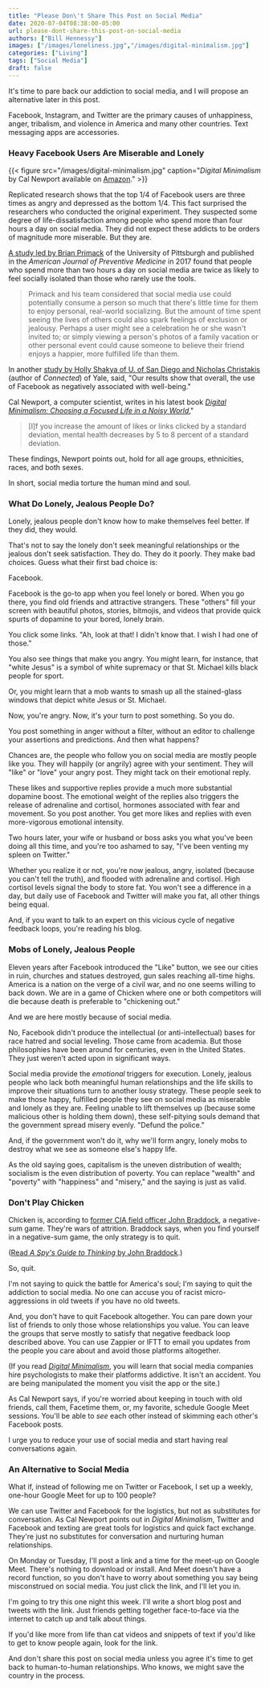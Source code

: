 ```yaml
---
title: "Please Don\'t Share This Post on Social Media"
date: 2020-07-04T08:38:00-05:00
url: please-dont-share-this-post-on-social-media
authors: ["Bill Hennessy"]
images: ["/images/loneliness.jpg","/images/digital-minimalism.jpg"]
categories: ["Living"]
tags: ["Social Media"]
draft: false
---
```

It's time to pare back our addiction to social media, and I will propose an alternative later in this post. 

Facebook, Instagram, and Twitter are the primary causes of unhappiness, anger, tribalism, and violence in America and many other countries. Text messaging apps are accessories. 

### Heavy Facebook Users Are Miserable and Lonely

{{< figure src="/images/digital-minimalism.jpg" caption="*Digital Minimalism* by Cal Newport available on [Amazon](https://read.amazon.com/kp/embed?asin=B07DBRBP7G&preview=newtab&linkCode=kpe&ref_=cm_sw_r_kb_dp_PpiaFbBXMTEE0)." >}}

Replicated research shows that the top 1/4 of Facebook users are three times as angry and depressed as the bottom 1/4. This fact surprised the researchers who conducted the original experiment. They suspected some degree of life-dissatisfaction among people who spend more than four hours a day on social media. They did not expect these addicts to be orders of magnitude more miserable. But they are. 

[A study led by Brian Primack](https://www.studyfinds.org/social-media-isolation-study/) of the University of Pittsburgh and published in the *American Journal of Preventive Medicine* in 2017 found that people who spend more than two hours a day on social media are twice as likely to feel socially isolated than those who rarely use the tools. 

> Primack and his team considered that social media use could potentially consume a person so much that there's little time for them to enjoy personal, real-world socializing. But the amount of time spent seeing the lives of others could also spark feelings of exclusion or jealousy. Perhaps a user might see a celebration he or she wasn't invited to; or simply viewing a person's photos of a family vacation or other personal event could cause someone to believe their friend enjoys a happier, more fulfilled life than them.

In another [study by Holly Shakya of U. of San Diego and Nicholas Christakis](https://hbr.org/2017/04/a-new-more-rigorous-study-confirms-the-more-you-use-facebook-the-worse-you-feel) (author of *Connected*) of Yale, said, "Our results show that overall, the use of Facebook as negatively associated with well-being." 

Cal Newport, a computer scientist, writes in his latest book [*Digital Minimalism: Choosing a Focused Life in a Noisy World*](https://read.amazon.com/kp/embed?asin=B07DBRBP7G&preview=newtab&linkCode=kpe&ref_=cm_sw_r_kb_dp_PpiaFbBXMTEE0)," 

> [I]f you increase the amount of likes or links clicked by a standard deviation, mental health decreases by 5 to 8 percent of a standard deviation.

These findings, Newport points out, hold for all age groups, ethnicities, races, and both sexes. 

In short, social media torture the human mind and soul. 

### What Do Lonely, Jealous People Do?

Lonely, jealous people don't know how to make themselves feel better. If they did, they would. 

That's not to say the lonely don't seek meaningful relationships or the jealous don't seek satisfaction. They do. They do it poorly. They make bad choices. Guess what their first bad choice is:

Facebook. 

Facebook is the go-to app when you feel lonely or bored. When you go there, you find old friends and attractive strangers. These "others" fill your screen with beautiful photos, stories, bitmojis, and videos that provide quick spurts of dopamine to your bored, lonely brain. 

You click some links. "Ah, look at that! I didn't know that. I wish I had one of those." 

You also see things that make you angry. You might learn, for instance, that "white Jesus" is a symbol of white supremacy or that St. Michael kills black people for sport. 

Or, you might learn that a mob wants to smash up all the stained-glass windows that depict white Jesus or St. Michael. 

Now, you're angry. Now, it's your turn to post something. So you do. 

You post something in anger without a filter, without an editor to challenge your assertions and predictions. And then what happens?

Chances are, the people who follow you on social media are mostly people like you. They will happily (or angrily) agree with your sentiment. They will "like" or "love" your angry post. They might tack on their emotional reply. 

These likes and supportive replies provide a much more substantial dopamine boost. The emotional weight of the replies also triggers the release of adrenaline and cortisol, hormones associated with fear and movement. So you post another. You get more likes and replies with even more-vigorous emotional intensity. 

Two hours later, your wife or husband or boss asks you what you've been doing all this time, and you're too ashamed to say, "I've been venting my spleen on Twitter." 

Whether you realize it or not, you're now jealous, angry, isolated (because you can't tell the truth), and flooded with adrenaline and cortisol. High cortisol levels signal the body to store fat. You won't see a difference in a day, but daily use of Facebook and Twitter will make you fat, all other things being equal. 

And, if you want to talk to an expert on this vicious cycle of negative feedback loops, you're reading his blog. 

### Mobs of Lonely, Jealous People

Eleven years after Facebook introduced the "Like" button, we see our cities in ruin, churches and statues destroyed, gun sales reaching all-time highs. America is a nation on the verge of a civil war, and no one seems willing to back down. We are in a game of Chicken where one or both competitors will die because death is preferable to "chickening out." 

And we are here mostly because of social media. 

No, Facebook didn't produce the intellectual (or anti-intellectual) bases for race hatred and social leveling. Those came from academia. But those philosophies have been around for centuries, even in the United States. They just weren't acted upon in significant ways. 

Social media provide the *emotional* triggers for execution. Lonely, jealous people who lack both meaningful human relationships and the life skills to improve their situations turn to another lousy strategy. These people seek to make those happy, fulfilled people they see on social media as miserable and lonely as they are. Feeling unable to lift themselves up (because some malicious other is holding them down), these self-pitying souls demand that the government spread misery evenly. "Defund the police." 

And, if the government won't do it, why we'll form angry, lonely mobs to destroy what we see as someone else's happy life. 

As the old saying goes, capitalism is the uneven distribution of wealth; socialism is the even distribution of poverty. You can replace "wealth" and "poverty" with "happiness" and "misery," and the saying is just as valid. 

### Don't Play Chicken

Chicken is, according to [former CIA field officer John Braddock](https://www.amazon.com/John-Braddock/e/B00ZM3WNQ4/ref=dp_byline_cont_ebooks_1), a negative-sum game. They're wars of attrition. Braddock says, when you find yourself in a negative-sum game, the only strategy is to quit.

([Read *A Spy's Guide to Thinking* by John Braddock](https://www.amazon.com/gp/product/B00XZCYHRW/ref=dbs_a_def_rwt_bibl_vppi_i0).)

So, quit. 

I'm not saying to quick the battle for America's soul; I'm saying to quit the addiction to social media. No one can accuse you of racist micro-aggressions in old tweets if you have no old tweets. 

And, you don't have to quit Facebook altogether. You can pare down your list of friends to only those whose relationships you value. You can leave the groups that serve mostly to satisfy that negative feedback loop described above. You can use Zappier or IFTT to email you updates from the people you care about and avoid those platforms altogether. 

(If you read [*Digital Minimalism*](https://read.amazon.com/kp/embed?asin=B07DBRBP7G&preview=newtab&linkCode=kpe&ref_=cm_sw_r_kb_dp_PpiaFbBXMTEE0), you will learn that social media companies hire psychologists to make their platforms addictive. It isn't an accident. You are being manipulated the moment you visit the app or the site.) 

As Cal Newport says, if you're worried about keeping in touch with old friends, call them, Facetime them, or, my favorite, schedule Google Meet sessions. You'll be able to *see* each other instead of skimming each other's Facebook posts.

I urge you to reduce your use of social media and start having real conversations again. 

### An Alternative to Social Media

What if, instead of following me on Twitter or Facebook, I set up a weekly, one-hour Google Meet for up to 100 people? 

We can use Twitter and Facebook for the logistics, but not as substitutes for conversation. As Cal Newport points out in *Digital Minimalism*, Twitter and Facebook and texting are great tools for logistics and quick fact exchange. They're just no substitutes for conversation and nurturing human relationships. 

On Monday or Tuesday, I'll post a link and a time for the meet-up on Google Meet. There's nothing to download or install. And Meet doesn't have a record function, so you don't have to worry about something you say being misconstrued on social media. You just click the link, and I'll let you in. 

I'm going to try this one night this week. I'll write a short blog post and tweets with the link. Just friends getting together face-to-face via the internet to catch up and talk about things. 

If you'd like more from life than cat videos and snippets of text if you'd like to get to know people again, look for the link. 

And don't share this post on social media unless you agree it's time to get back to human-to-human relationships. Who knows, we might save the country in the process. 


